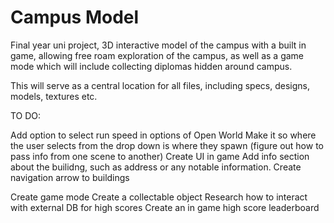 # Campus Model
Final year uni project, 3D interactive model of the campus with a built in game, allowing free roam exploration of the campus, as well as a game mode which will include collecting diplomas hidden around campus.

This will serve as a central location for all files, including specs, designs, models, textures etc.

TO DO:

Add option to select run speed in options of Open World
Make it so where the user selects from the drop down is where they spawn (figure out how to pass info from one scene to another)
Create UI in game
Add info section about the builidng, such as address or any notable information.
Create navigation arrow to buildings

Create game mode
Create a collectable object
Research how to interact with external DB for high scores
Create an in game high score leaderboard
